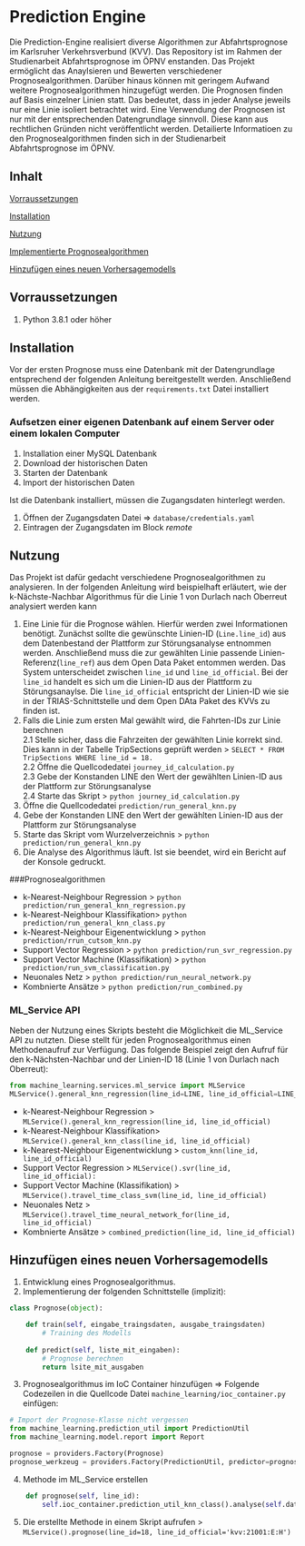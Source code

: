# Prediction Engine

Die Prediction-Engine realisiert diverse Algorithmen zur Abfahrtsprognose im Karlsruher Verkehrsverbund (KVV). Das Repository ist im Rahmen der Studienarbeit Abfahrtsprognose im ÖPNV enstanden.
Das Projekt ermöglicht das Anaylsieren und Bewerten verschiedener Prognosealgorithmen. Darüber hinaus können mit geringem Aufwand weitere Prognosealgorithmen hinzugefügt werden.
Die Prognosen finden auf Basis einzelner Linien statt. Das bedeutet, dass in jeder Analyse jeweils nur eine Linie isoliert betrachtet wird.
Eine Verwendung der Prognosen ist nur mit der entsprechenden Datengrundlage sinnvoll. Diese kann aus rechtlichen Gründen nicht veröffentlicht werden.
Detailierte Informatioen zu den Prognosealgorithmen finden sich in der Studienarbeit Abfahrtsprognose im ÖPNV.

## Inhalt
[Vorraussetzungen](#vorraussetzungen)

[Installation](#installation)

[Nutzung](#nutzung)

[Implementierte Prognosealgorithmen](#implementierte-prognosealgorithmen)

[Hinzufügen eines neuen Vorhersagemodells](#hinzufügen-eines-neuen-vorhersagemodells)

## Vorraussetzungen
1. Python 3.8.1 oder höher

## Installation
Vor der ersten Prognose muss eine Datenbank mit der Datengrundlage entsprechend der folgenden Anleitung bereitgestellt werden. Anschließend müssen die Abhängigkeiten aus der `requirements.txt` Datei installiert werden.

### Aufsetzen einer eigenen Datenbank auf einem Server oder einem lokalen Computer
1. Installation einer MySQL Datenbank
2. Download der historischen Daten
3. Starten der Datenbank
3. Import der historischen Daten

Ist die Datenbank installiert, müssen die Zugangsdaten hinterlegt werden.
1. Öffnen der Zugangsdaten Datei => `database/credentials.yaml`
2. Eintragen der Zugangsdaten im Block *remote*

## Nutzung
Das Projekt ist dafür gedacht verschiedene Prognosealgorithmen zu analysieren. In der folgenden Anleitung wird beispielhaft erläutert, wie der k-Nächste-Nachbar Algorithmus für die Linie 1 von Durlach nach Oberreut analysiert werden kann

1. Eine Linie für die Prognose wählen. Hierfür werden zwei Informationen benötigt. Zunächst sollte die gewünschte Linien-ID (`Line.line_id`) aus dem Datenbestand der Plattform zur Störungsanalyse entnommen werden. Anschließend muss die zur gewählten Linie passende Linien-Referenz(`line_ref`) aus dem Open Data Paket entommen werden. Das System unterscheidet zwischen `line_id` und `line_id_official`. Bei der `line_id` handelt es sich um die Linien-ID aus der Plattform zu Störungsanaylse. Die `line_id_official` entspricht der Linien-ID wie sie in der TRIAS-Schnittstelle und dem Open DAta Paket des KVVs zu finden ist.
2. Falls die Linie zum ersten Mal gewählt wird, die Fahrten-IDs zur Linie berechnen   
2.1 Stelle sicher, dass die Fahrzeiten der gewählten Linie korrekt sind. Dies kann in der Tabelle TripSections geprüft werden > `SELECT * FROM TripSections WHERE line_id = 18.`   
2.2 Öffne die Quellcodedatei `journey_id_calculation.py`   
2.3 Gebe der Konstanden LINE den Wert der gewählten Linien-ID aus der Plattform zur Störungsanalyse   
2.4 Starte das Skript > `python journey_id_calculation.py`   
3. Öffne die Quellcodedatei `prediction/run_general_knn.py`   
4. Gebe der Konstanden LINE den Wert der gewählten Linien-ID aus der Plattform zur Störungsanalyse   
5. Starte das Skript vom Wurzelverzeichnis > `python prediction/run_general_knn.py`   
6. Die Analyse des Algorithmus läuft. Ist sie beendet, wird ein Bericht auf der Konsole gedruckt.

###Prognosealgorithmen
- k-Nearest-Neighbour Regression > `python prediction/run_general_knn_regression.py`
- k-Nearest-Neighbour Klassifikation> `python prediction/run_general_knn_class.py`
- k-Nearest-Neighbour Eigenentwicklung > `python prediction/rrun_cutsom_knn.py`
- Support Vector Regression > `python prediction/run_svr_regression.py`
- Support Vector Machine (Klassifikation) > `python prediction/run_svm_classification.py`
- Neuonales Netz > `python prediction/run_neural_network.py`
- Kombnierte Ansätze > `python prediction/run_combined.py`

### ML_Service API

Neben der Nutzung eines Skripts besteht die Möglichkeit die ML_Service API zu nutzten. Diese stellt für jeden Prognosealgorithmus einen Methodenaufruf zur Verfügung. Das folgende Beispiel zeigt den Aufruf für den k-Nächsten-Nachbar und der Linien-ID 18 (Linie 1 von Durlach nach Oberreut):

```python
from machine_learning.services.ml_service import MLService
MLService().general_knn_regression(line_id=LINE, line_id_official=LINE_OFFICIAL)
```

- k-Nearest-Neighbour Regression > `MLService().general_knn_regression(line_id, line_id_official)`
- k-Nearest-Neighbour Klassifikation> `MLService().general_knn_class(line_id, line_id_official)`
- k-Nearest-Neighbour Eigenentwicklung > `custom_knn(line_id, line_id_official)`
- Support Vector Regression > `MLService().svr(line_id, line_id_official):`
- Support Vector Machine (Klassifikation) > `MLService().travel_time_class_svm(line_id, line_id_official)`
- Neuonales Netz > `MLService().travel_time_neural_network_for(line_id, line_id_official)`
- Kombnierte Ansätze > `combined_prediction(line_id, line_id_official)`

## Hinzufügen eines neuen Vorhersagemodells

1. Entwicklung eines Prognosealgorithmus.
2. Implementierung der folgenden Schnittstelle (implizit):

```python
class Prognose(object):

    def train(self, eingabe_traingsdaten, ausgabe_traingsdaten)
        # Training des Modells
    
    def predict(self, liste_mit_eingaben):
        # Prognose berechnen
        return lsite_mit_ausgaben
```

3. Prognosealgorithmus im IoC Container hinzufügen => Folgende Codezeilen in die Quellcode Datei `machine_learning/ioc_container.py` einfügen:

```python
# Import der Prognose-Klasse nicht vergessen
from machine_learning.prediction_util import PredictionUtil
from machine_learning.model.report import Report

prognose = providers.Factory(Prognose)
prognose_werkzeug = providers.Factory(PredictionUtil, predictor=prognose, report=Report)
```

4. Methode im ML_Service erstellen
```python
    def prognose(self, line_id):
        self.ioc_container.prediction_util_knn_class().analyse(self.data_loader_travel_time, line_id, line_id_official)
```

5. Die erstellte Methode in einem Skript aufrufen > `MLService().prognose(line_id=18, line_id_official='kvv:21001:E:H')`
